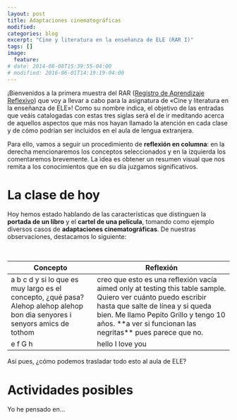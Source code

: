 ```yaml
---
layout: post
title: Adaptaciones cinematográficas
modified:
categories: blog
excerpt: "Cine y literatura en la enseñanza de ELE (RAR I)"
tags: []
image:
  feature:
# date: 2014-08-08T15:39:55-04:00
# modified: 2016-06-01T14:19:19-04:00
---
```

¡Bienvenidos a la primera muestra del RAR ([Registro de Aprendizaje Reflexivo](https://www.practicareflexiva.pro/registro-aprendizaje-reflexivo/)) que voy a llevar a cabo para la asignatura de «Cine y literatura en la enseñanza de ELE»! Como su nombre indica, el objetivo de las entradas que veáis catalogadas con estas tres siglas será el de ir meditando acerca de aquellos aspectos que más nos hayan llamado la atención en cada clase y de cómo podrían ser incluidos en el aula de lengua extranjera. 

Para ello, vamos a seguir un procedimiento de **reflexión en columna**: en la derecha mencionaremos los conceptos seleccionados y en la izquierda los comentaremos brevemente. La idea es obtener un resumen visual que nos remita a los conocimientos que en su día juzgamos significativos.

# La clase de hoy

Hoy hemos estado hablando de las características que distinguen la **portada de un libro** y el **cartel de una película**, tomando como ejemplo diversos casos de **adaptaciones cinematográficas**. De nuestras observaciones, destacamos lo siguiente:

<table>
  <thead>
    <tr>
      <th>Concepto</th>
      <th>Reflexión</th>
    </tr>
  </thead>
  <tbody>
    <tr>
      <td>a b c d y si lo que es muy largo es el concepto, ¿qué pasa? Alehop alehop alehop bon dia senyores i senyors amics de tothom</td>
      <td>creo que esto es una reflexión vacía aimed only at testing this table sample. Quiero ver cuánto puedo escribir hasta que salte de línea y si queda bien. Me llamo Pepito Grillo y tengo 10 años. **a ver si funcionan las negritas** pues parece que no.</td>
    </tr>
    <tr>
      <td>e f G h</td>
      <td>hello I love you</td>
    </tr>
  </tbody>
</table>

Así pues, ¿cómo podemos trasladar todo esto al aula de ELE?

# Actividades posibles

Yo he pensado en...
